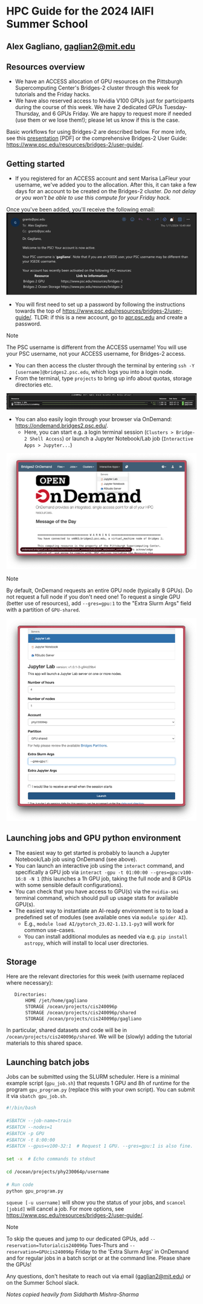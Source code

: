 # HPC Guide for the 2024 IAIFI Summer School
## Alex Gagliano, gaglian2@mit.edu 

## Resources overview

- We have an ACCESS allocation of GPU resources on the Pittsburgh Supercomputing Center's Bridges-2 cluster through this week for tutorials and the Friday hacks.
- We have also reserved access to Nvidia V100 GPUs just for participants during the course of this week. We have 2 dedicated GPUs Tuesday-Thursday, and 6 GPUs Friday. We are happy to request more if needed (use them or we lose them!); please let us know if this is the case.

Basic workflows for using Bridges-2 are described below. For more info, see this [presentation](https://deeplearning.cs.cmu.edu/F22/document/recitation/Recitation10/Introduction%20to%20PSC.pdf) [PDF] or the comprehensive Bridges-2 User Guide: https://www.psc.edu/resources/bridges-2/user-guide/.

## Getting started

- If you registered for an ACCESS account and sent Marisa LaFleur your username, we've added you to the allocation. After this, it can take a few days for an account to be created on the Bridges-2 cluster. _Do not delay or you won't be able to use this compute for your Friday hack._ 

Once you've been added, you'll receive the following email:
![PSC](./assets/PSC.png)

- You will first need to set up a password by following the instructions towards the top of https://www.psc.edu/resources/bridges-2/user-guide/. TLDR: if this is a new account, go to [apr.psc.edu](https://apr.psc.edu/) and create a password.

> [!NOTE]  
> The PSC username is different from the ACCESS username! You will use your PSC username, not your ACCESS username, for Bridges-2 access.

- You can then access the cluster through the terminal by entering `ssh -Y [username]@bridges2.psc.edu`, which logs you into a login node.
- From the terminal, type `projects` to bring up info about quotas, storage directories etc.

![projects](./assets/SummerSchoolProjects.png)

- You can also easily login through your browser via OnDemand: https://ondemand.bridges2.psc.edu/.
	- Here, you can start e.g. a login terminal session (`Clusters > Bridge-2 Shell Access`) or launch a Jupyter Notebook/Lab job (`Interactive Apps > Jupyter...`)

![ondemand](./assets/ondemand.png)

> [!NOTE]  
> By default, OnDemand requests an entire GPU node (typically 8 GPUs). Do not request a full node if you don't need one! To request a single GPU (better use of resources), add `--gres=gpu:1` to the "Extra Slurm Args" field with a partition of `GPU-shared`.

![ondemand2](./assets/ondemand2.png)

## Launching jobs and GPU python environment

- The easiest way to get started is probably to launch a Jupyter Notebook/Lab job using OnDemand (see above).
- You can launch an interactive job using the `interact` command, and specifically a GPU job via `interact -gpu -t 01:00:00 --gres=gpu:v100-16:8 -N 1` (this launches a 1h GPU job, taking the full node and 8 GPUs with some sensible default configurations).
- You can check that you have access to GPU(s) via the `nvidia-smi` terminal command, which should pull up usage stats for available GPU(s).
- The easiest way to instantiate an AI-ready environment is to to load a predefined set of modules (see available ones via `module spider AI`).
	- E.g., `module load AI/pytorch_23.02-1.13.1-py3` will work for common use-cases.
	- You can install additional modules as needed via e.g. `pip install astropy`, which will install to local user directories. 

## Storage

Here are the relevant directories for this week (with username replaced where necessary):
```
   Directories:
       HOME /jet/home/gagliano
       STORAGE /ocean/projects/cis240096p
       STORAGE /ocean/projects/cis240096p/shared
       STORAGE /ocean/projects/cis240096p/gagliano
```
In particular, shared datasets and code will be in `/ocean/projects/cis240096p/shared`. We will be (slowly) adding the tutorial materials to this shared space.

## Launching batch jobs

Jobs can be submitted using the SLURM scheduler. Here is a minimal example script (`gpu_job.sh`) that requests 1 GPU and 8h of runtime for the program `gpu_program.py` (replace this with your own script). You can submit it via `sbatch gpu_job.sh`.

``` bash
#!/bin/bash

#SBATCH --job-name=train
#SBATCH --nodes=1
#SBATCH -p GPU
#SBATCH -t 8:00:00
#SBATCH --gpus=v100-32:1  # Request 1 GPU. --gres=gpu:1 is also fine.

set -x  # Echo commands to stdout

cd /ocean/projects/phy230064p/username

# Run code
python gpu_program.py
```

`squeue [-u username]` will show you the status of your jobs, and `scancel [jobid]` will cancel a job. For more options, see https://www.psc.edu/resources/bridges-2/user-guide/. 

> [!NOTE]
> To skip the queues and jump to our dedicated GPUs, add `--reservation=Tutorialcis240096p` Tues-Thurs and `--reservation=GPUcis240096p` Friday to the 'Extra Slurm Args' in OnDemand and for regular jobs in a batch script or at the command line. Please share the GPUs!

Any questions, don't hesitate to reach out via email (gaglian2@mit.edu) or on the Summer School slack.

_Notes copied heavily from Siddharth Mishra-Sharma_
